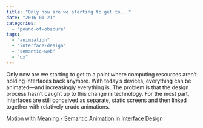 ```yaml
---
title: "Only now are we starting to get to..."
date: "2016-01-21"
categories: 
  - "pound-of-obscure"
tags: 
  - "animiation"
  - "interface-design"
  - "semantic-web"
  - "ux"
---
```


Only now are we starting to get to a point where computing resources aren’t holding interfaces back anymore. With today’s devices, everything can be animated—and increasingly everything is. The problem is that the design process hasn’t caught up to this change in technology. For the most part, interfaces are still conceived as separate, static screens and then linked together with relatively crude animations.

[Motion with Meaning - Semantic Animation in Interface Design](http://alistapart.com/article/motion-with-meaning-semantic-animation-in-interface-design)
